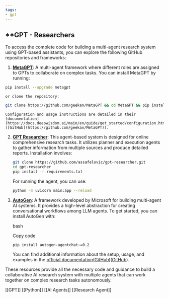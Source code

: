 ```yaml
---
tags:
- gpt
---
```


## **GPT - Researchers

To access the complete code for building a multi-agent research system using GPT-based assistants, you can explore the following GitHub repositories and frameworks:

1. **[MetaGPT](https://github.com/geekan/MetaGPT)**: A multi-agent framework where different roles are assigned to GPTs to collaborate on complex tasks. You can install MetaGPT by running:

```bash
pip install --upgrade metagpt
 ```

    or clone the repository:

```bash
git clone https://github.com/geekan/MetaGPT && cd MetaGPT && pip install --upgrade -e
```  
    Configuration and usage instructions are detailed in their [documentation](https://docs.deepwisdom.ai/main/en/guide/get_started/configuration.html)​([GitHub](https://github.com/geekan/MetaGPT)).
    
2. **[GPT Researcher](https://github.com/assafelovic/gpt-researcher)**: This agent-based system is designed for online comprehensive research tasks. It utilizes planner and execution agents to gather information from multiple sources and produce detailed reports. Installation involves:

    ```bash
    git clone https://github.com/assafelovic/gpt-researcher.git 
    cd gpt-researcher 
    pip install -r requirements.txt
    ```
    For running the agent, you can use:
    ```bash
    python -m uvicorn main:app --reload
   ``` 
3. **[AutoGen](https://microsoft.github.io/autogen/)**: A framework developed by Microsoft for building multi-agent AI systems. It provides a high-level abstraction for creating conversational workflows among LLM agents. To get started, you can install AutoGen with:
    
    bash
    
    Copy code
    ```bash
    pip install autogen-agentchat~=0.2
    ```
    You can find additional information about the setup, usage, and examples in the [official documentation](https://microsoft.github.io/autogen/)​([GitHub](https://microsoft.github.io/autogen/))​([GitHub](https://github.com/microsoft/autogen)).
    

These resources provide all the necessary code and guidance to build a collaborative AI research system with multiple agents that can work together on complex research tasks autonomously.

[[GPT]]  [[Python]] [[AI Agents]]  [[Research Agent]]
